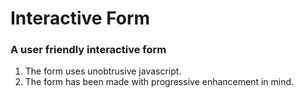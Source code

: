 # Interactive Form
### A user friendly interactive form

1. The form uses unobtrusive javascript.
2. The form has been made with progressive enhancement in mind.